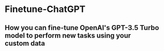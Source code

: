 # Finetune-ChatGPT
## How you can fine-tune OpenAI's GPT-3.5 Turbo model to perform new tasks using your custom data
